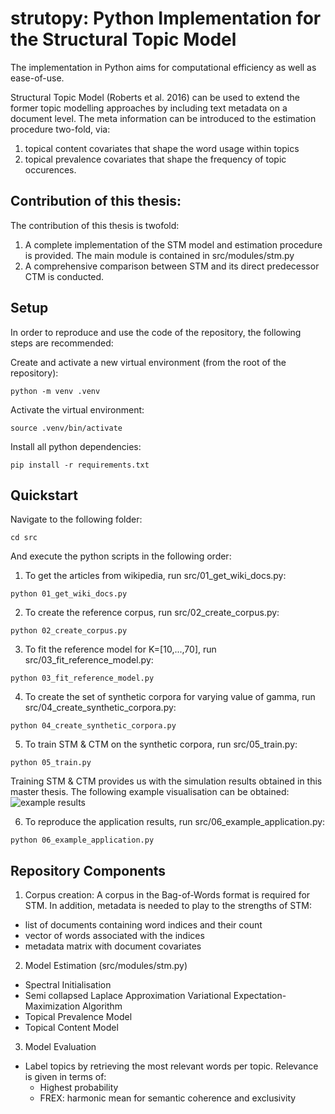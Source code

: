 # strutopy: Python Implementation for the Structural Topic Model

The implementation in Python aims for computational efficiency as well as ease-of-use.

Structural Topic Model (Roberts et al. 2016) can be used to extend the former topic modelling approaches by including text metadata on a document level. 
The meta information can be introduced to the estimation procedure two-fold, via: 
1. topical content covariates that shape the word usage within topics
2. topical prevalence covariates that shape the frequency of topic occurences.

## Contribution of this thesis: 
The contribution of this thesis is twofold: 
1. A complete implementation of the STM model and estimation procedure is provided. The main module is contained in src/modules/stm.py
2. A comprehensive comparison between STM and its direct predecessor CTM is conducted. 

## Setup
In order to reproduce and use the code of the repository, the following steps are recommended:

Create and activate a new virtual environment (from the root of the repository):
```
python -m venv .venv
```

Activate the virtual environment:
```
source .venv/bin/activate
```

Install all python dependencies:
```
pip install -r requirements.txt
```

## Quickstart

Navigate to the following folder:
```
cd src
```

And execute the python scripts in the following order:

1. To get the articles from wikipedia, run src/01_get_wiki_docs.py:
```
python 01_get_wiki_docs.py
```

2. To create the reference corpus, run src/02_create_corpus.py:
```
python 02_create_corpus.py
```

3. To fit the reference model for K=[10,...,70], run src/03_fit_reference_model.py:
```
python 03_fit_reference_model.py
```

4. To create the set of synthetic corpora for varying value of gamma, run src/04_create_synthetic_corpora.py:
```
python 04_create_synthetic_corpora.py
```

5. To train STM & CTM on the synthetic corpora, run src/05_train.py:
```
python 05_train.py
```
Training STM & CTM provides us with the simulation results obtained in this master thesis. The following example visualisation can be obtained: 
![example results](img/3_5_bp.png?raw=true "Example results for the comparison of STM and CTM.")

6. To reproduce the application results, run src/06_example_application.py:
```
python 06_example_application.py
```
## Repository Components

1. Corpus creation: A corpus in the Bag-of-Words format is required for STM. In addition, metadata is needed to play to the strengths of STM:
  - list of documents containing word indices and their count
  - vector of words associated with the indices
  - metadata matrix with document covariates

2. Model Estimation (src/modules/stm.py)
- Spectral Initialisation
- Semi collapsed Laplace Approximation Variational Expectation-Maximization Algorithm
- Topical Prevalence Model
- Topical Content Model 

3. Model Evaluation
- Label topics by retrieving the most relevant words per topic. Relevance is given in terms of:
  - Highest probability
  - FREX: harmonic mean for semantic coherence and exclusivity


